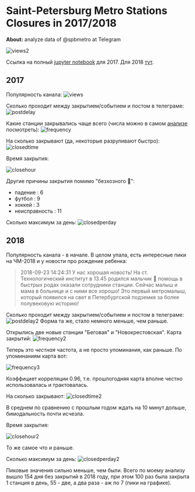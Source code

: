 # Saint-Petersburg Metro Stations Closures in 2017/2018

**About:** analyze data of @spbmetro at Telegram

![views2](https://github.com/Amarchuk/closed-spb-metro/blob/master/imgs/view_stats2018.png "views2018")

Cсылка на полный [jupyter notebook](https://github.com/Amarchuk/closed-spb-metro/blob/master/closed_spb_metro2017.ipynb) для 2017. 
Для 2018 [тут](https://github.com/Amarchuk/closed-spb-metro/blob/master/closed_spb_metro2018.ipynb).

## 2017

Популярность канала:
![views](https://github.com/Amarchuk/closed-spb-metro/blob/master/imgs/views.png "views")

Cколько проходит между закрытием/событием и постом в телеграме:
![postdelay](https://github.com/Amarchuk/closed-spb-metro/blob/master/imgs/delay.png "post delay")

Какие станции закрывались чаще всего (числа можно в самом [анализе](https://github.com/Amarchuk/closed-spb-metro/blob/master/closed_spb_metro2017.ipynb) посмотреть):
![frequency](https://github.com/Amarchuk/closed-spb-metro/blob/master/imgs/frequency.png "frequency")

На сколько закрывают (да, некоторые разруливают быстро):
![closedtime](https://github.com/Amarchuk/closed-spb-metro/blob/master/imgs/closedtime.png "closed time")

Время закрытия:

 ![closehour](https://github.com/Amarchuk/closed-spb-metro/blob/master/imgs/closehour.png "closed hour")

Другие причины закрытия помимо "безхозного :briefcase:":
- падение : 6
- футбол : 9
- хоккей : 3
- неисправность : 11

Сколько максимум за день:
![closedperday](https://github.com/Amarchuk/closed-spb-metro/blob/master/imgs/closedperday.png "closed per day")


## 2018

Популярность канала - в начале. В целом упала, есть интересные пики на ЧМ-2018 и у новости про рождение ребенка:
>2018-09-23 14:24:31 У нас хорошая новость! На ст. Технологический институт в 13.45 родился мальчик 👶 помощь в быстрых родах оказали сотрудники станции. Сейчас малыш и мама в больнице и с ними все хорошо! Это первый метромалыш, который появился на свет в Петербургской  подземке за более полувековую историю!

Cколько проходит между закрытием/событием и постом в телеграме:
![postdelay2](https://github.com/Amarchuk/closed-spb-metro/blob/master/imgs/delay2018.png "post delay")
Форма та же, стало немного меньше, чем раньше.

Открылись две новые станции "Беговая" и "Новокрестовская". Карта закрытий:
![frequency2](https://github.com/Amarchuk/closed-spb-metro/blob/master/imgs/frequency2018.png "frequency")

Теперь это *честная* частота, а не просто упоминания, как раньше. По упоминаниям карта вот:

![frequency3](https://github.com/Amarchuk/closed-spb-metro/blob/master/imgs/mentions2018.png "mentions")

Коэффициет корреляции 0.96, т.е. прошлогодняя карта вполне честно использовалась и трактовалась.

На сколько закрывают:
![closedtime2](https://github.com/Amarchuk/closed-spb-metro/blob/master/imgs/closedtime2018.png "closed time")

В среднем по сравнению с прошлым годом ждать на 10 минут дольше, бимодальность почти исчезла. 

Время закрытия:

 ![closehour2](https://github.com/Amarchuk/closed-spb-metro/blob/master/imgs/closehour2018.png "closed hour")

То же самое что и раньше.

Сколько максимум за день:
![closedperday2](https://github.com/Amarchuk/closed-spb-metro/blob/master/imgs/closedperday2018.png "closed per day")

Пиковые значения сильно меньше, чем были. Всего по моему анализу вышло 154 дня без закрытий в 2018 году, при этом 100 раз была закрыта 1 станция в день, 55 - две, а два раза - аж по 7 (пики на графике).
